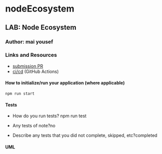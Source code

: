 # nodeEcosystem
## LAB: Node Ecosystem
### Author: mai yousef
### Links and Resources
- [submission PR](https://github.com/401-advanced-javascript-muna/lab-01/pulls)
- [ci/cd](https://github.com/401-advanced-javascript-muna/lab-01/actions) (GitHub Actions)
#### How to initialize/run your application (where applicable)
 `npm run start`
#### Tests
- How do you run tests? npm run test
     
- Any tests of note?no
- Describe any tests that you did not complete, skipped, etc?completed
#### UML
